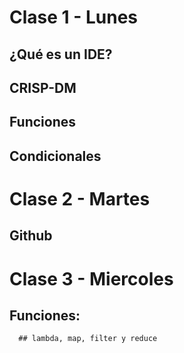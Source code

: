 # Clase 1 - Lunes
   ## ¿Qué es un IDE?
   ## CRISP-DM
   ## Funciones
   ## Condicionales
  
 # Clase 2 - Martes
   ## Github

# Clase 3 - Miercoles
   ## Funciones:
      ## lambda, map, filter y reduce
